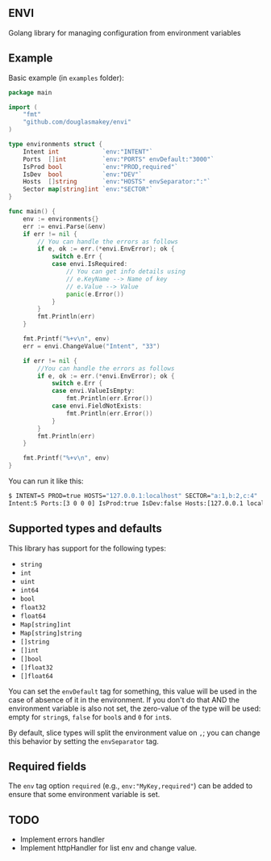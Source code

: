## ENVI
Golang library for managing configuration from environment variables

## Example

Basic example (in `examples` folder):

```go
package main

import (
    "fmt"
    "github.com/douglasmakey/envi"
)

type environments struct {
    Intent int            `env:"INTENT"`
    Ports  []int          `env:"PORTS" envDefault:"3000"`
    IsProd bool           `env:"PROD,required"`
    IsDev  bool           `env:"DEV"`
    Hosts  []string       `env:"HOSTS" envSeparator:":"`
    Sector map[string]int `env:"SECTOR"`
}

func main() {
    env := environments{}
    err := envi.Parse(&env)
    if err != nil {
        // You can handle the errors as follows
        if e, ok := err.(*envi.EnvError); ok {
            switch e.Err {
            case envi.IsRequired:
                // You can get info details using
                // e.KeyName --> Name of key
                // e.Value --> Value
                panic(e.Error())
            }
        }
        fmt.Println(err)
	}

    fmt.Printf("%+v\n", env)
    err = envi.ChangeValue("Intent", "33")

    if err != nil {
        //You can handle the errors as follows
        if e, ok := err.(*envi.EnvError); ok {
            switch e.Err {
            case envi.ValueIsEmpty:
                fmt.Println(err.Error())
            case envi.FieldNotExists:
                fmt.Println(err.Error())
            }
        }
        fmt.Println(err)
    }

    fmt.Printf("%+v\n", env)
}

```

You can run it like this:

```sh
$ INTENT=5 PROD=true HOSTS="127.0.0.1:localhost" SECTOR="a:1,b:2,c:4"  go run examples/examples.go
Intent:5 Ports:[3 0 0 0] IsProd:true IsDev:false Hosts:[127.0.0.1 localhost] Sector:map[a:1 b:2 c:4]}
```

## Supported types and defaults

This library has support for the following types:

* `string`
* `int`
* `uint`
* `int64`
* `bool`
* `float32`
* `float64`
* `Map[string]int`
* `Map[string]string`
* `[]string`
* `[]int`
* `[]bool`
* `[]float32`
* `[]float64`


You can set the `envDefault` tag for something, this value will be used in the
case of absence of it in the environment. If you don't do that AND the
environment variable is also not set, the zero-value
of the type will be used: empty for `string`s, `false` for `bool`s
and `0` for `int`s.

By default, slice types will split the environment value on `,`; you can change this behavior by setting the `envSeparator` tag.

## Required fields

The `env` tag option `required` (e.g., `env:"MyKey,required"`) can be added
to ensure that some environment variable is set.

## TODO
- Implement errors handler
- Implement httpHandler for list env and change value.

